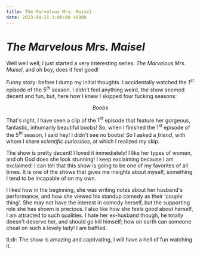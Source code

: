 ```yaml
---
title: The Marvelous Mrs. Maisel
date: 2023-04-21 3:00:00 +0300
---
```

# _The Marvelous Mrs. Maisel_
Well well well; I just started a very interesting series. _The Marvelous Mrs. Maisel_, and oh boy, does it feel good!

Funny story: before I dump my initial thoughts. I accidentally watched the $1^{st}$ episode of the $5^{th}$ season. I didn't feel anything weird, the show seemed decent and fun, but, here how I knew I skipped four fucking seasons:

$$ Boobs $$

That's right, I have seen a clip of the $1^{st}$ episode that feature her gorgeous, fantastic, inhumanly beautiful boobs! So, when I finished the $1^{st}$ episode of the $5^{th}$ season, I said hey! I didn't see no boobs! So I asked a _friend_, with whom I share _scientific curiosities_, at which I realized my skip.

The show is pretty decent! I loved it immediately! I like her types of women, and oh God does she look stunning! I keep exclaiming because I am exclaimed! I can tell that this show is going to be one of my favorites of all times. It is one of the shows that gives me insights about myself, something I tend to be incapable of on my own.

I liked how in the beginning, she was writing notes about her husband's performance, and how she viewed his standup comedy as their 'couple thing'. She may not have the interest in comedy herself, but the supporting role she has shown is precious. I also like how she feels good about herself, I am attracted to such qualities. I hate her ex-husband though, he totally doesn't deserve her, and should go kill himself; how on earth can someone cheat on such a lovely lady! I am baffled.

tl;dr: The show is amazing and captivating, I will have a hell of fun watching it.